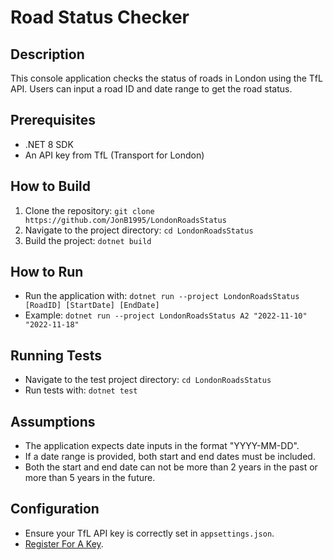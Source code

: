 ﻿# Road Status Checker

## Description
This console application checks the status of roads in London using the TfL API. 
Users can input a road ID and date range to get the road status.

## Prerequisites
- .NET 8 SDK
- An API key from TfL (Transport for London)

## How to Build
1. Clone the repository: `git clone https://github.com/JonB1995/LondonRoadsStatus`
2. Navigate to the project directory: `cd LondonRoadsStatus`
3. Build the project: `dotnet build`

## How to Run
- Run the application with: `dotnet run --project LondonRoadsStatus [RoadID] [StartDate] [EndDate]`
- Example: `dotnet run --project LondonRoadsStatus A2 "2022-11-10" "2022-11-18"`

## Running Tests
- Navigate to the test project directory: `cd LondonRoadsStatus`
- Run tests with: `dotnet test`

## Assumptions
- The application expects date inputs in the format "YYYY-MM-DD".
- If a date range is provided, both start and end dates must be included.
- Both the start and end date can not be more than 2 years in the past or more than 5 years in the future.

## Configuration
- Ensure your TfL API key is correctly set in `appsettings.json`.
- [Register For A Key](https://api-portal.tfl.gov.uk/).
